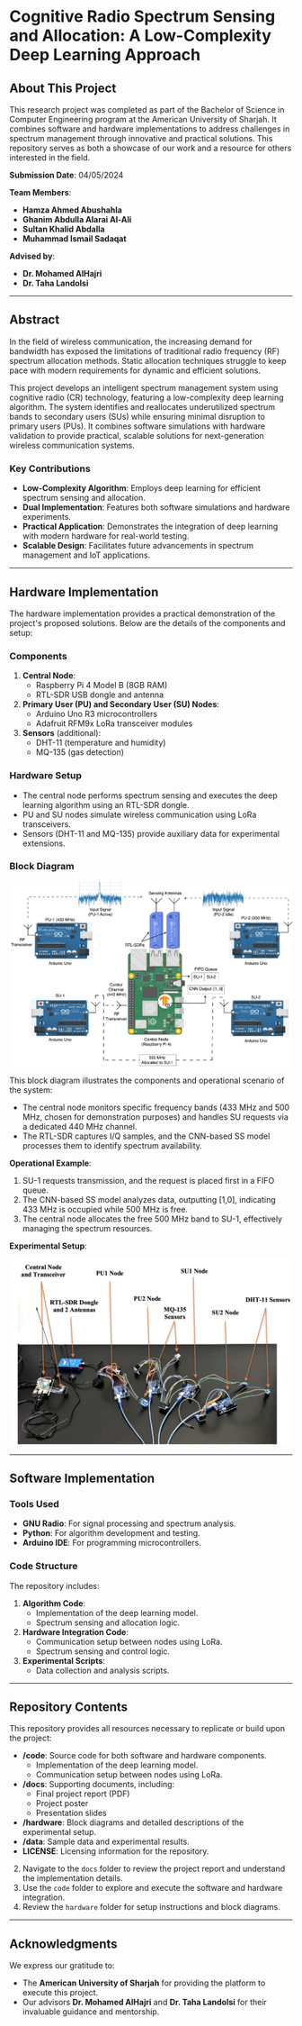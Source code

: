 # Cognitive Radio Spectrum Sensing and Allocation: A Low-Complexity Deep Learning Approach

## About This Project

This research project was completed as part of the Bachelor of Science in Computer Engineering program at the American University of Sharjah. It combines software and hardware implementations to address challenges in spectrum management through innovative and practical solutions. This repository serves as both a showcase of our work and a resource for others interested in the field. 

**Submission Date**: 04/05/2024

**Team Members**:

- **Hamza Ahmed Abushahla**
- **Ghanim Abdulla Alarai Al-Ali**
- **Sultan Khalid Abdalla**
- **Muhammad Ismail Sadaqat**

**Advised by**:

- **Dr. Mohamed AlHajri**
- **Dr. Taha Landolsi**

---

## Abstract

In the field of wireless communication, the increasing demand for bandwidth has exposed the limitations of traditional radio frequency (RF) spectrum allocation methods. Static allocation techniques struggle to keep pace with modern requirements for dynamic and efficient solutions.

This project develops an intelligent spectrum management system using cognitive radio (CR) technology, featuring a low-complexity deep learning algorithm. The system identifies and reallocates underutilized spectrum bands to secondary users (SUs) while ensuring minimal disruption to primary users (PUs). It combines software simulations with hardware validation to provide practical, scalable solutions for next-generation wireless communication systems.

### Key Contributions

- **Low-Complexity Algorithm**: Employs deep learning for efficient spectrum sensing and allocation.
- **Dual Implementation**: Features both software simulations and hardware experiments.
- **Practical Application**: Demonstrates the integration of deep learning with modern hardware for real-world testing.
- **Scalable Design**: Facilitates future advancements in spectrum management and IoT applications.

---

## Hardware Implementation

The hardware implementation provides a practical demonstration of the project's proposed solutions. Below are the details of the components and setup:

### Components

1. **Central Node**:
   - Raspberry Pi 4 Model B (8GB RAM)
   - RTL-SDR USB dongle and antenna
2. **Primary User (PU) and Secondary User (SU) Nodes**:
   - Arduino Uno R3 microcontrollers
   - Adafruit RFM9x LoRa transceiver modules
3. **Sensors** (additional):
   - DHT-11 (temperature and humidity)
   - MQ-135 (gas detection)

### Hardware Setup

- The central node performs spectrum sensing and executes the deep learning algorithm using an RTL-SDR dongle.
- PU and SU nodes simulate wireless communication using LoRa transceivers.
- Sensors (DHT-11 and MQ-135) provide auxiliary data for experimental extensions.

### Block Diagram

![Block Diagram](hardware/block_diagram.png)

This block diagram illustrates the components and operational scenario of the system:

- The central node monitors specific frequency bands (433 MHz and 500 MHz, chosen for demonstration purposes) and handles SU requests via a dedicated 440 MHz channel.
- The RTL-SDR captures I/Q samples, and the CNN-based SS model processes them to identify spectrum availability.

**Operational Example**:
  1. SU-1 requests transmission, and the request is placed first in a FIFO queue.
  2. The CNN-based SS model analyzes data, outputting [1,0], indicating 433 MHz is occupied while 500 MHz is free.
  3. The central node allocates the free 500 MHz band to SU-1, effectively managing the spectrum resources.

**Experimental Setup**:

![Experimental Setup](hardware/experimental_setup.png)

---

## Software Implementation

### Tools Used

- **GNU Radio**: For signal processing and spectrum analysis.
- **Python**: For algorithm development and testing.
- **Arduino IDE**: For programming microcontrollers.

### Code Structure

The repository includes:

1. **Algorithm Code**:
   - Implementation of the deep learning model.
   - Spectrum sensing and allocation logic.
2. **Hardware Integration Code**:
   - Communication setup between nodes using LoRa.
   - Spectrum sensing and control logic.
3. **Experimental Scripts**:
   - Data collection and analysis scripts.

---

## Repository Contents

This repository provides all resources necessary to replicate or build upon the project:

- **/code**: Source code for both software and hardware components.
  - Implementation of the deep learning model.
  - Communication setup between nodes using LoRa.
- **/docs**: Supporting documents, including:
  - Final project report (PDF)
  - Project poster
  - Presentation slides
- **/hardware**: Block diagrams and detailed descriptions of the experimental setup.
- **/data**: Sample data and experimental results.
- **LICENSE**: Licensing information for the repository.

2. Navigate to the `docs` folder to review the project report and understand the implementation details.
3. Use the `code` folder to explore and execute the software and hardware integration.
4. Review the `hardware` folder for setup instructions and block diagrams.

---

## Acknowledgments

We express our gratitude to:

- The **American University of Sharjah** for providing the platform to execute this project.
- Our advisors **Dr. Mohamed AlHajri** and **Dr. Taha Landolsi** for their invaluable guidance and mentorship.


